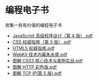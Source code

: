 # 编程电子书

收集一些有价值的编程电子书

- [JavaScript 高级程序设计（第 4 版）.pdf](./books/JavaScript高级程序设计（第4版）.pdf)
- [CSS 权威指南（第 3 版）.pdf](./books/CSS权威指南（第3版）.pdf)
- [HTML5 权威指南.pdf](./books/HTML5权威指南.pdf)
- [WebKit 技术内幕朱永盛.pdf](./books/WebKit技术内幕朱永盛.pdf)
- [图解 CSS3 核心技术与案例实战.pdf](./books/图解CSS3核心技术与案例实战.pdf)
- [图解 HTTP 彩色版.pdf](./books/图解HTTP%20彩色版.pdf)
- [图解 TCP IP(第 5 版).pdf](<./books/图解TCP%20IP(第5版).pdf>)
